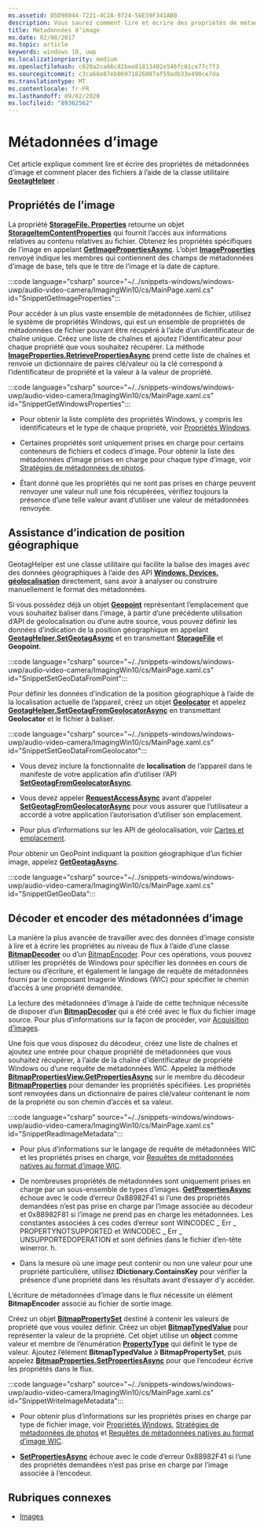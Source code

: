 ```yaml
---
ms.assetid: D5D98044-7221-4C2A-9724-56E59F341AB0
description: Vous saurez comment lire et écrire des propriétés de métadonnées d’image et indiquer la position géographique de fichiers à l’aide de la classe GeotagHelper.
title: Métadonnées d’image
ms.date: 02/08/2017
ms.topic: article
keywords: windows 10, uwp
ms.localizationpriority: medium
ms.openlocfilehash: c020a2ca66c81bee81813402e546fc01ce77c7f3
ms.sourcegitcommit: c3ca68e87eb06971826087af59adb33e490ce7da
ms.translationtype: MT
ms.contentlocale: fr-FR
ms.lasthandoff: 09/02/2020
ms.locfileid: "89362562"
---
```

# <a name="image-metadata"></a>Métadonnées d’image



Cet article explique comment lire et écrire des propriétés de métadonnées d’image et comment placer des fichiers à l’aide de la classe utilitaire [**GeotagHelper**](/uwp/api/Windows.Storage.FileProperties.GeotagHelper) .

## <a name="image-properties"></a>Propriétés de l’image

La propriété [**StorageFile. Properties**](/uwp/api/windows.storage.storagefile.properties) retourne un objet [**StorageItemContentProperties**](/uwp/api/Windows.Storage.FileProperties.StorageItemContentProperties) qui fournit l’accès aux informations relatives au contenu relatives au fichier. Obtenez les propriétés spécifiques de l’image en appelant [**GetImagePropertiesAsync**](/uwp/api/windows.storage.fileproperties.storageitemcontentproperties.getimagepropertiesasync). L’objet [**ImageProperties**](/uwp/api/Windows.Storage.FileProperties.ImageProperties) renvoyé indique les membres qui contiennent des champs de métadonnées d’image de base, tels que le titre de l’image et la date de capture.

:::code language="csharp" source="~/../snippets-windows/windows-uwp/audio-video-camera/ImagingWin10/cs/MainPage.xaml.cs" id="SnippetGetImageProperties":::

Pour accéder à un plus vaste ensemble de métadonnées de fichier, utilisez le système de propriétés Windows, qui est un ensemble de propriétés de métadonnées de fichier pouvant être récupéré à l’aide d’un identificateur de chaîne unique. Créez une liste de chaînes et ajoutez l’identificateur pour chaque propriété que vous souhaitez récupérer. La méthode [**ImageProperties.RetrievePropertiesAsync**](/uwp/api/windows.storage.fileproperties.imageproperties.retrievepropertiesasync) prend cette liste de chaînes et renvoie un dictionnaire de paires clé/valeur où la clé correspond à l’identificateur de propriété et la valeur à la valeur de propriété.

:::code language="csharp" source="~/../snippets-windows/windows-uwp/audio-video-camera/ImagingWin10/cs/MainPage.xaml.cs" id="SnippetGetWindowsProperties":::

-   Pour obtenir la liste complète des propriétés Windows, y compris les identificateurs et le type de chaque propriété, voir [Propriétés Windows](/windows/desktop/properties/props).

-   Certaines propriétés sont uniquement prises en charge pour certains conteneurs de fichiers et codecs d’image. Pour obtenir la liste des métadonnées d’image prises en charge pour chaque type d’image, voir [Stratégies de métadonnées de photos](/windows/desktop/wic/photo-metadata-policies).

-   Étant donné que les propriétés qui ne sont pas prises en charge peuvent renvoyer une valeur null une fois récupérées, vérifiez toujours la présence d’une telle valeur avant d’utiliser une valeur de métadonnées renvoyée.

## <a name="geotag-helper"></a>Assistance d’indication de position géographique

GeotagHelper est une classe utilitaire qui facilite la balise des images avec des données géographiques à l’aide des API [**Windows. Devices. géolocalisation**](/uwp/api/Windows.Devices.Geolocation) directement, sans avoir à analyser ou construire manuellement le format des métadonnées.

Si vous possédez déjà un objet [**Geopoint**](/uwp/api/Windows.Devices.Geolocation.Geopoint) représentant l’emplacement que vous souhaitez baliser dans l’image, à partir d’une précédente utilisation d’API de géolocalisation ou d’une autre source, vous pouvez définir les données d’indication de la position géographique en appelant [**GeotagHelper.SetGeotagAsync**](/uwp/api/windows.storage.fileproperties.geotaghelper.setgeotagasync) et en transmettant [**StorageFile**](/uwp/api/Windows.Storage.StorageFile) et **Geopoint**.

:::code language="csharp" source="~/../snippets-windows/windows-uwp/audio-video-camera/ImagingWin10/cs/MainPage.xaml.cs" id="SnippetSetGeoDataFromPoint":::

Pour définir les données d’indication de la position géographique à l’aide de la localisation actuelle de l’appareil, créez un objet [**Geolocator**](/uwp/api/Windows.Devices.Geolocation.Geolocator) et appelez [**GeotagHelper.SetGeotagFromGeolocatorAsync**](/uwp/api/windows.storage.fileproperties.geotaghelper.setgeotagfromgeolocatorasync) en transmettant **Geolocator** et le fichier à baliser.

:::code language="csharp" source="~/../snippets-windows/windows-uwp/audio-video-camera/ImagingWin10/cs/MainPage.xaml.cs" id="SnippetSetGeoDataFromGeolocator":::

-   Vous devez inclure la fonctionnalité de **localisation** de l’appareil dans le manifeste de votre application afin d’utiliser l’API [**SetGeotagFromGeolocatorAsync**](/uwp/api/windows.storage.fileproperties.geotaghelper.setgeotagfromgeolocatorasync).

-   Vous devez appeler [**RequestAccessAsync**](/uwp/api/windows.devices.geolocation.geolocator.requestaccessasync) avant d’appeler [**SetGeotagFromGeolocatorAsync**](/uwp/api/windows.storage.fileproperties.geotaghelper.setgeotagfromgeolocatorasync) pour vous assurer que l’utilisateur a accordé à votre application l’autorisation d’utiliser son emplacement.

-   Pour plus d’informations sur les API de géolocalisation, voir [Cartes et emplacement](../maps-and-location/index.md).

Pour obtenir un GeoPoint indiquant la position géographique d’un fichier image, appelez [**GetGeotagAsync**](/uwp/api/windows.storage.fileproperties.geotaghelper.getgeotagasync).

:::code language="csharp" source="~/../snippets-windows/windows-uwp/audio-video-camera/ImagingWin10/cs/MainPage.xaml.cs" id="SnippetGetGeoData":::

## <a name="decode-and-encode-image-metadata"></a>Décoder et encoder des métadonnées d’image

La manière la plus avancée de travailler avec des données d’image consiste à lire et à écrire les propriétés au niveau de flux à l’aide d’une classe [**BitmapDecoder**](/uwp/api/Windows.Graphics.Imaging.BitmapDecoder) ou d’un [BitmapEncoder](bitmapencoder-options-reference.md). Pour ces opérations, vous pouvez utiliser les propriétés de Windows pour spécifier les données en cours de lecture ou d’écriture, et également le langage de requête de métadonnées fourni par le composant Imagerie Windows (WIC) pour spécifier le chemin d’accès à une propriété demandée.

La lecture des métadonnées d’image à l’aide de cette technique nécessite de disposer d’un [**BitmapDecoder**](/uwp/api/Windows.Graphics.Imaging.BitmapDecoder) qui a été créé avec le flux du fichier image source. Pour plus d’informations sur la façon de procéder, voir [Acquisition d’images](imaging.md).

Une fois que vous disposez du décodeur, créez une liste de chaînes et ajoutez une entrée pour chaque propriété de métadonnées que vous souhaitez récupérer, à l’aide de la chaîne d’identificateur de propriété Windows ou d’une requête de métadonnées WIC. Appelez la méthode [**BitmapPropertiesView.GetPropertiesAsync**](/uwp/api/windows.graphics.imaging.bitmappropertiesview.getpropertiesasync) sur le membre du décodeur [**BitmapProperties**](/uwp/api/Windows.Graphics.Imaging.BitmapProperties) pour demander les propriétés spécifiées. Les propriétés sont renvoyées dans un dictionnaire de paires clé/valeur contenant le nom de la propriété ou son chemin d’accès et sa valeur.

:::code language="csharp" source="~/../snippets-windows/windows-uwp/audio-video-camera/ImagingWin10/cs/MainPage.xaml.cs" id="SnippetReadImageMetadata":::

-   Pour plus d’informations sur le langage de requête de métadonnées WIC et les propriétés prises en charge, voir [Requêtes de métadonnées natives au format d’image WIC](/windows/desktop/wic/-wic-native-image-format-metadata-queries).

-   De nombreuses propriétés de métadonnées sont uniquement prises en charge par un sous-ensemble de types d’images. [**GetPropertiesAsync**](/uwp/api/windows.graphics.imaging.bitmappropertiesview.getpropertiesasync) échoue avec le code d’erreur 0x88982F41 si l’une des propriétés demandées n’est pas prise en charge par l’image associée au décodeur et 0x88982F81 si l’image ne prend pas en charge les métadonnées. Les constantes associées à ces codes d’erreur sont WINCODEC \_ Err \_ PROPERTYNOTSUPPORTED et WINCODEC \_ Err \_ UNSUPPORTEDOPERATION et sont définies dans le fichier d’en-tête winerror. h.
-   Dans la mesure où une image peut contenir ou non une valeur pour une propriété particulière, utilisez **IDictionary.ContainsKey** pour vérifier la présence d’une propriété dans les résultats avant d’essayer d’y accéder.

L’écriture de métadonnées d’image dans le flux nécessite un élément **BitmapEncoder** associé au fichier de sortie image.

Créez un objet [**BitmapPropertySet**](/uwp/api/Windows.Graphics.Imaging.BitmapPropertySet) destiné à contenir les valeurs de propriété que vous voulez définir. Créez un objet [**BitmapTypedValue**](/uwp/api/Windows.Graphics.Imaging.BitmapTypedValue) pour représenter la valeur de la propriété. Cet objet utilise un **object** comme valeur et membre de l’énumération [**PropertyType**](/uwp/api/Windows.Foundation.PropertyType) qui définit le type de valeur. Ajoutez l’élément **BitmapTypedValue** à **BitmapPropertySet**, puis appelez [**BitmapProperties.SetPropertiesAsync**](/uwp/api/windows.graphics.imaging.bitmapproperties.setpropertiesasync) pour que l’encodeur écrive les propriétés dans le flux.

:::code language="csharp" source="~/../snippets-windows/windows-uwp/audio-video-camera/ImagingWin10/cs/MainPage.xaml.cs" id="SnippetWriteImageMetadata":::

-   Pour obtenir plus d’informations sur les propriétés prises en charge par type de fichier image, voir [Propriétés Windows](/windows/desktop/properties/props), [Stratégies de métadonnées de photos](/windows/desktop/wic/photo-metadata-policies) et [Requêtes de métadonnées natives au format d’image WIC](/windows/desktop/wic/-wic-native-image-format-metadata-queries).

-   [**SetPropertiesAsync**](/uwp/api/windows.graphics.imaging.bitmapproperties.setpropertiesasync) échoue avec le code d’erreur 0x88982F41 si l’une des propriétés demandées n’est pas prise en charge par l’image associée à l’encodeur.

## <a name="related-topics"></a>Rubriques connexes

* [Images](imaging.md)
 

 
